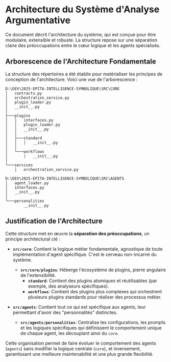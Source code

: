# Architecture du Système d'Analyse Argumentative

Ce document décrit l'architecture du système, qui est conçue pour être modulaire, extensible et robuste. La structure repose sur une séparation claire des préoccupations entre le cœur logique et les agents spécialisés.

## Arborescence de l'Architecture Fondamentale

La structure des répertoires a été établie pour matérialiser les principes de conception de l'architecture. Voici une vue de l'arborescence :

```
D:\DEV\2025-EPITA-INTELLIGENCE-SYMBOLIQUE\SRC\CORE
│   contracts.py
│   orchestration_service.py
│   plugin_loader.py
│   __init__.py
│
├───plugins
│   │   interfaces.py
│   │   plugin_loader.py
│   │   __init__.py
│   │
│   ├───standard
│   │   │   __init__.py
│   │
│   └───workflows
│       │   __init__.py
│
└───services
    │   orchestration_service.py

D:\DEV\2025-EPITA-INTELLIGENCE-SYMBOLIQUE\SRC\AGENTS
│   agent_loader.py
│   interfaces.py
│   __init__.py
│
└───personalities
        __init__.py
```

## Justification de l'Architecture

Cette structure met en œuvre la **séparation des préoccupations**, un principe architectural clé :

-   **`src/core`**: Contient la logique métier fondamentale, agnostique de toute implémentation d'agent spécifique. C'est le cerveau non-incarné du système.
    -   **`src/core/plugins`**: Héberge l'écosystème de plugins, pierre angulaire de l'extensibilité.
        -   **`standard`**: Contient des plugins atomiques et réutilisables (par exemple, des analyseurs spécifiques).
        -   **`workflows`**: Contient des plugins plus complexes qui orchestrent plusieurs plugins standards pour réaliser des processus métier.

-   **`src/agents`**: Contient tout ce qui est spécifique aux agents, leur permettant d'avoir des "personnalités" distinctes.
    -   **`src/agents/personalities`**: Centralise les configurations, les prompts et les logiques spécifiques qui définissent le comportement unique de chaque agent, les découplant ainsi du `core`.

Cette organisation permet de faire évoluer le comportement des agents (`agents`) sans modifier la logique centrale (`core`), et inversement, garantissant une meilleure maintenabilité et une plus grande flexibilité.